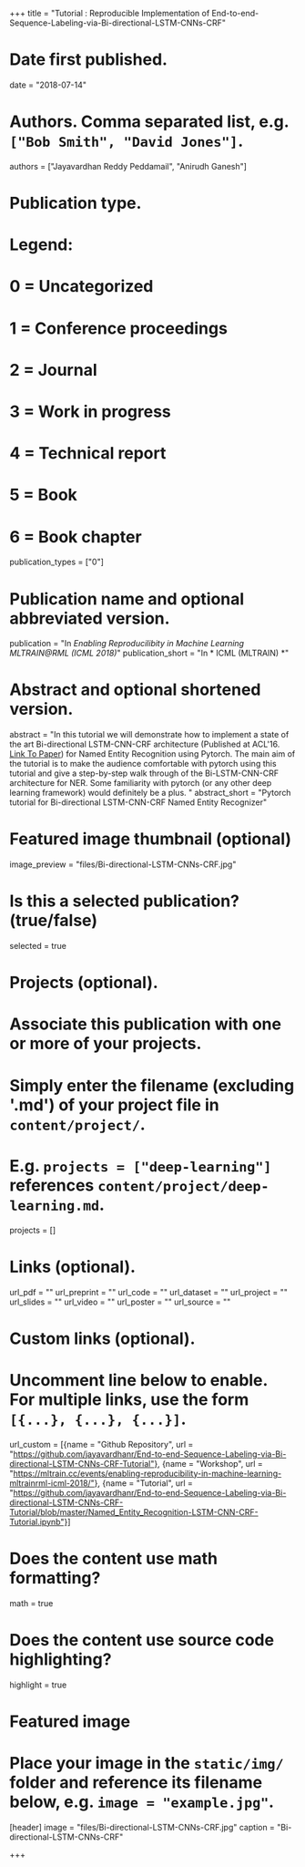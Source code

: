 +++
title = "Tutorial : Reproducible Implementation of End-to-end-Sequence-Labeling-via-Bi-directional-LSTM-CNNs-CRF"

# Date first published.
date = "2018-07-14"

# Authors. Comma separated list, e.g. `["Bob Smith", "David Jones"]`.
authors = ["Jayavardhan Reddy Peddamail", "Anirudh Ganesh"]

# Publication type.
# Legend:
# 0 = Uncategorized
# 1 = Conference proceedings
# 2 = Journal
# 3 = Work in progress
# 4 = Technical report
# 5 = Book
# 6 = Book chapter
publication_types = ["0"]

# Publication name and optional abbreviated version.
publication = "In *Enabling Reproducilibity in Machine Learning MLTRAIN@RML (ICML 2018)*"
publication_short = "In * ICML (MLTRAIN) *"

# Abstract and optional shortened version.
abstract = "In this tutorial we will demonstrate how to implement a state of the art  Bi-directional LSTM-CNN-CRF architecture (Published at ACL'16. [Link To Paper](http://www.aclweb.org/anthology/P16-1101)) for Named Entity Recognition using Pytorch. The main aim of the tutorial is to make the audience comfortable with pytorch using this tutorial and give a step-by-step walk through of the Bi-LSTM-CNN-CRF architecture for NER. Some familiarity with pytorch (or any other deep learning framework) would definitely be a plus. "
abstract_short = "Pytorch tutorial for Bi-directional LSTM-CNN-CRF Named Entity Recognizer"

# Featured image thumbnail (optional)
image_preview = "files/Bi-directional-LSTM-CNNs-CRF.jpg"

# Is this a selected publication? (true/false)
selected = true

# Projects (optional).
#   Associate this publication with one or more of your projects.
#   Simply enter the filename (excluding '.md') of your project file in `content/project/`.
#   E.g. `projects = ["deep-learning"]` references `content/project/deep-learning.md`.
projects = []

# Links (optional).
url_pdf = ""
url_preprint = ""
url_code = ""
url_dataset = ""
url_project = ""
url_slides = ""
url_video = ""
url_poster = ""
url_source = ""

# Custom links (optional).
#   Uncomment line below to enable. For multiple links, use the form `[{...}, {...}, {...}]`.
url_custom = [{name = "Github Repository", url = "https://github.com/jayavardhanr/End-to-end-Sequence-Labeling-via-Bi-directional-LSTM-CNNs-CRF-Tutorial"},
{name = "Workshop", url = "https://mltrain.cc/events/enabling-reproducibility-in-machine-learning-mltrainrml-icml-2018/"},
{name = "Tutorial", url = "https://github.com/jayavardhanr/End-to-end-Sequence-Labeling-via-Bi-directional-LSTM-CNNs-CRF-Tutorial/blob/master/Named_Entity_Recognition-LSTM-CNN-CRF-Tutorial.ipynb"}]

# Does the content use math formatting?
math = true

# Does the content use source code highlighting?
highlight = true

# Featured image
# Place your image in the `static/img/` folder and reference its filename below, e.g. `image = "example.jpg"`.
[header]
image = "files/Bi-directional-LSTM-CNNs-CRF.jpg"
caption = "Bi-directional-LSTM-CNNs-CRF"

+++
